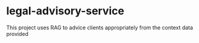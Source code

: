 # legal-advisory-service
This project uses RAG to advice clients appropriately from the context data provided

